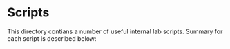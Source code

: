 # Scripts

This directory contians a number of useful internal lab scripts. Summary for each script is described below:
